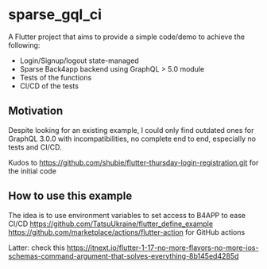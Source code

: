 # sparse_gql_ci

A Flutter project that aims to provide a simple code/demo to achieve the following:

- Login/Signup/logout state-managed
- Sparse Back4app backend using GraphQL > 5.0 module
- Tests of the functions
- CI/CD of the tests

## Motivation

Despite looking for an existing example, I could only find outdated ones for GraphQL 3.0.0 with incompatibilities, no complete end to end, especially no tests and CI/CD.

Kudos to https://github.com/shubie/flutter-thursday-login-registration.git for the initial code

## How to use this example 


The idea is to use environment variables to set access to B4APP to ease CI/CD 
https://github.com/TatsuUkraine/flutter_define_example
https://github.com/marketplace/actions/flutter-action for GitHub actions

Latter: check this https://itnext.io/flutter-1-17-no-more-flavors-no-more-ios-schemas-command-argument-that-solves-everything-8b145ed4285d 